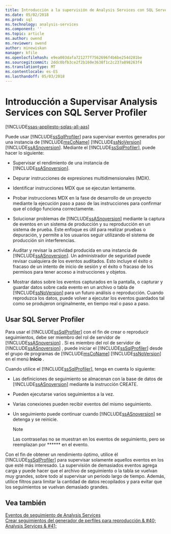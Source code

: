 ```yaml
---
title: Introducción a la supervisión de Analysis Services con SQL Server Profiler | Documentos de Microsoft
ms.date: 05/02/2018
ms.prod: sql
ms.technology: analysis-services
ms.component: ''
ms.topic: article
ms.author: owend
ms.reviewer: owend
author: minewiskan
manager: kfile
ms.openlocfilehash: e9ea003dafa721277f7562696f4b6be254d281be
ms.sourcegitcommit: 2ddc0bfb3ce2f2b160e3638f1c2c237a898263f4
ms.translationtype: MT
ms.contentlocale: es-ES
ms.lasthandoff: 05/03/2018
---
```

# <a name="introduction-to-monitoring-analysis-services-with-sql-server-profiler"></a>Introducción a Supervisar Analysis Services con SQL Server Profiler
[!INCLUDE[ssas-appliesto-sqlas-all-aas](../../includes/ssas-appliesto-sqlas-all-aas.md)]

  Puede usar [!INCLUDE[ssSqlProfiler](../../includes/sssqlprofiler-md.md)] para supervisar eventos generados por una instancia de [!INCLUDE[msCoName](../../includes/msconame-md.md)] [!INCLUDE[ssNoVersion](../../includes/ssnoversion-md.md)] [!INCLUDE[ssASnoversion](../../includes/ssasnoversion-md.md)]. Mediante el [!INCLUDE[ssSqlProfiler](../../includes/sssqlprofiler-md.md)], puede hacer lo siguiente:  
  
-   Supervisar el rendimiento de una instancia de [!INCLUDE[ssASnoversion](../../includes/ssasnoversion-md.md)].  
  
-   Depurar instrucciones de expresiones multidimensionales (MDX).  
  
-   Identificar instrucciones MDX que se ejecutan lentamente.  
  
-   Probar instrucciones MDX en la fase de desarrollo de un proyecto mediante la ejecución paso a paso de las instrucciones para confirmar que el código funciona correctamente.  
  
-   Solucionar problemas de [!INCLUDE[ssASnoversion](../../includes/ssasnoversion-md.md)] mediante la captura de eventos en un sistema de producción y su reproducción en un sistema de prueba. Este enfoque es útil para realizar pruebas o depuración, y permite a los usuarios seguir utilizando el sistema de producción sin interferencias.  
  
-   Auditar y revisar la actividad producida en una instancia de [!INCLUDE[ssASnoversion](../../includes/ssasnoversion-md.md)]. Un administrador de seguridad puede revisar cualquiera de los eventos auditados. Esto incluye el éxito o fracaso de un intento de inicio de sesión y el éxito o fracaso de los permisos para tener acceso a instrucciones y objetos.  
  
-   Mostrar datos sobre los eventos capturados en la pantalla, o capturar y guardar datos sobre cada evento en un archivo o tabla de [!INCLUDE[ssNoVersion](../../includes/ssnoversion-md.md)] para un futuro análisis o reproducción. Cuando reproduzca los datos, puede volver a ejecutar los eventos guardados tal como se produjeron originalmente, en tiempo real o paso a paso.  
  
## <a name="using-sql-server-profiler"></a>Usar SQL Server Profiler  
 Para usar el [!INCLUDE[ssSqlProfiler](../../includes/sssqlprofiler-md.md)] con el fin de crear o reproducir seguimientos, debe ser miembro del rol de servidor de [!INCLUDE[ssASnoversion](../../includes/ssasnoversion-md.md)] . Si es miembro del rol de servidor de [!INCLUDE[ssASnoversion](../../includes/ssasnoversion-md.md)] , puede iniciar el [!INCLUDE[ssSqlProfiler](../../includes/sssqlprofiler-md.md)] desde el grupo de programas de [!INCLUDE[msCoName](../../includes/msconame-md.md)] [!INCLUDE[ssNoVersion](../../includes/ssnoversion-md.md)] en el menú **Inicio** .  
  
 Cuando utilice el [!INCLUDE[ssSqlProfiler](../../includes/sssqlprofiler-md.md)], tenga en cuenta lo siguiente:  
  
-   Las definiciones de seguimiento se almacenan con la base de datos de [!INCLUDE[ssASnoversion](../../includes/ssasnoversion-md.md)] mediante la instrucción CREATE.  
  
-   Pueden ejecutarse varios seguimientos a la vez.  
  
-   Varias conexiones pueden recibir eventos del mismo seguimiento.  
  
-   Un seguimiento puede continuar cuando [!INCLUDE[ssASnoversion](../../includes/ssasnoversion-md.md)] se detenga y se reinicie.  
  
    > [!NOTE]  
    >  Las contraseñas no se muestran en los eventos de seguimiento, pero se reemplazan por ****** en el evento.  
  
 Con el fin de obtener un rendimiento óptimo, utilice él [!INCLUDE[ssSqlProfiler](../../includes/sssqlprofiler-md.md)] para supervisar solamente aquellos eventos en los que esté más interesado. La supervisión de demasiados eventos agrega carga y puede hacer que el archivo de seguimiento o la tabla se vuelvan muy grandes, sobre todo al supervisar un período largo de tiempo. Además, utilice filtros para limitar la cantidad de datos recopilados y para evitar que los seguimientos se vuelvan demasiado grandes.  
  
## <a name="see-also"></a>Vea también  
 [Eventos de seguimiento de Analysis Services](../../analysis-services/trace-events/analysis-services-trace-events.md)   
 [Crear seguimientos del generador de perfiles para reproducción & #40; Analysis Services & #41;](../../analysis-services/instances/create-profiler-traces-for-replay-analysis-services.md)  
  
  
